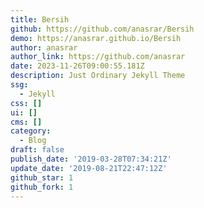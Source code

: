 ```yaml
---
title: Bersih
github: https://github.com/anasrar/Bersih
demo: https://anasrar.github.io/Bersih
author: anasrar
author_link: https://github.com/anasrar
date: 2023-11-26T09:00:55.181Z
description: Just Ordinary Jekyll Theme
ssg:
  - Jekyll
css: []
ui: []
cms: []
category:
  - Blog
draft: false
publish_date: '2019-03-28T07:34:21Z'
update_date: '2019-08-21T22:47:12Z'
github_star: 1
github_fork: 1
---
```

